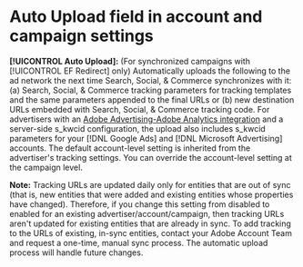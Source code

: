 # Auto Upload field in account and campaign settings

**[!UICONTROL Auto Upload]:** (For synchronized campaigns with [!UICONTROL EF Redirect] only) Automatically uploads the following to the ad network the next time Search, Social, & Commerce synchronizes with it: (a) Search, Social, & Commerce tracking parameters for tracking templates and the same parameters appended to the final URLs or (b) new destination URLs embedded with Search, Social, & Commerce tracking code. For advertisers with an [Adobe Advertising-Adobe Analytics integration](https://experienceleague.adobe.com/docs/advertising/integrations/analytics/overview.html) and a server-side s_kwcid configuration, the upload also includes s_kwcid parameters for your [!DNL Google Ads] and [!DNL Microsoft Advertising] accounts. The default account-level setting is inherited from the advertiser's tracking settings. You can override the account-level setting at the campaign level. 
  
**Note:** Tracking URLs are updated daily only for entities that are out of sync (that is, new entities that were added and existing entities whose properties have changed). Therefore, if you change this setting from disabled to enabled for an existing advertiser/account/campaign, then tracking URLs aren't updated for existing entities that are already in sync. To add tracking to the URLs of existing, in-sync entities, contact your Adobe Account Team and request a one-time, manual sync process. The automatic upload process will handle future changes.
